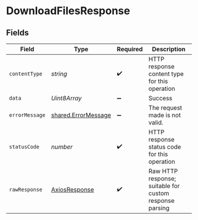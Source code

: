 # DownloadFilesResponse


## Fields

| Field                                                             | Type                                                              | Required                                                          | Description                                                       |
| ----------------------------------------------------------------- | ----------------------------------------------------------------- | ----------------------------------------------------------------- | ----------------------------------------------------------------- |
| `contentType`                                                     | *string*                                                          | :heavy_check_mark:                                                | HTTP response content type for this operation                     |
| `data`                                                            | *Uint8Array*                                                      | :heavy_minus_sign:                                                | Success                                                           |
| `errorMessage`                                                    | [shared.ErrorMessage](../../../sdk/models/shared/errormessage.md) | :heavy_minus_sign:                                                | The request made is not valid.                                    |
| `statusCode`                                                      | *number*                                                          | :heavy_check_mark:                                                | HTTP response status code for this operation                      |
| `rawResponse`                                                     | [AxiosResponse](https://axios-http.com/docs/res_schema)           | :heavy_check_mark:                                                | Raw HTTP response; suitable for custom response parsing           |